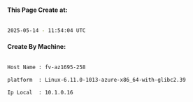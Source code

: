 
   
#### This Page Create at:

```bash

2025-05-14 - 11:54:04 UTC

```

#### Create By Machine:

```bash

Host Name : fv-az1695-258

platform  : Linux-6.11.0-1013-azure-x86_64-with-glibc2.39

Ip Local  : 10.1.0.16

```

